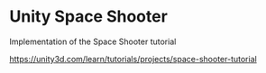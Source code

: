 # Unity Space Shooter

Implementation of the Space Shooter tutorial

https://unity3d.com/learn/tutorials/projects/space-shooter-tutorial
